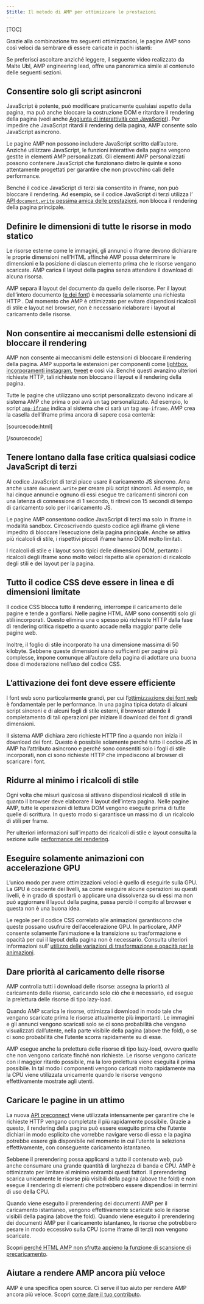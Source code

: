 ```yaml
---
$title: Il metodo di AMP per ottimizzare le prestazioni
---
```

[TOC]

Grazie alla combinazione tra seguenti ottimizzazioni, le pagine AMP sono così veloci da sembrare di essere caricate in pochi istanti:

Se preferisci ascoltare anziché leggere, il seguente video realizzato da Malte Ubl, AMP engineering lead, offre una panoramica simile al contenuto delle seguenti sezioni.

<amp-youtube
    data-videoid="hVRkG1CQScA"
    layout="responsive"
    width="480" height="270">
</amp-youtube>

## Consentire solo gli script asincroni

JavaScript è potente,
può modificare praticamente qualsiasi aspetto della pagina,
ma può anche bloccare la costruzione DOM e ritardare il rendering della pagina
(vedi anche [Aggiunta di interattività con JavaScript](https://developers.google.com/web/fundamentals/performance/critical-rendering-path/adding-interactivity-with-javascript)).
Per impedire che JavaScript ritardi il rendering della pagina,
AMP consente solo JavaScript asincrono.

Le pagine AMP non possono includere JavaScript scritto dall’autore.
Anziché utilizzare JavaScript,
le funzioni interattive della pagina vengono gestite in elementi AMP personalizzati.
Gli elementi AMP personalizzati possono contenere JavaScript che funzionano dietro le quinte
e sono attentamente progettati per garantire che non provochino cali delle performance.

Benché il codice JavaScript di terzi sia consentito in iframe,
non può bloccare il rendering.
Ad esempio, se il codice JavaScript di terzi utilizza l’
[API `document.write` pessima amica delle prestazioni](http://www.stevesouders.com/blog/2012/04/10/dont-docwrite-scripts/),
non blocca il rendering della pagina principale.

## Definire le dimensioni di tutte le risorse in modo statico

Le risorse esterne come le immagini, gli annunci o iframe devono dichiarare le proprie dimensioni nell’HTML
affinché AMP possa determinare le dimensioni e la posizione di ciascun elemento prima che le risorse vengano scaricate.
AMP carica il layout della pagina senza attendere il download di alcuna risorsa.

AMP separa il layout del documento da quello delle risorse.
Per il layout dell’intero documento ([e dei font](#font-triggering-must-be-efficient)) è necessaria solamente una richiesta HTTP
.
Dal momento che AMP è ottimizzato per evitare dispendiosi ricalcoli di stile e layout nel browser,
non è necessario rielaborare i layout al caricamento delle risorse.

## Non consentire ai meccanismi delle estensioni di bloccare il rendering

AMP non consente ai meccanismi delle estensioni di bloccare il rendering della pagina.
AMP supporta le estensioni per componenti come
[lightbox](/docs/reference/extended/amp-lightbox.html),
[incorporamenti instagram](/docs/reference/extended/amp-instagram.html),
[tweet](/docs/reference/extended/amp-twitter.html) e così via.
Benché questi avanzino ulteriori richieste HTTP,
tali richieste non bloccano il layout e il rendering della pagina.

Tutte le pagine che utilizzano uno script personalizzato devono indicare al sistema AMP
che prima o poi avrà un tag personalizzato.
Ad esempio, lo script [`amp-iframe`](/docs/reference/extended/amp-iframe.html)
indica al sistema che ci sarà un tag `amp-iframe`.
AMP crea la casella dell’iframe prima ancora di sapere cosa conterrà:

[sourcecode:html]
<script async custom-element="amp-iframe" src="https://cdn.ampproject.org/v0/amp-youtube-0.1.js"></script>
[/sourcecode]

## Tenere lontano dalla fase critica qualsiasi codice JavaScript di terzi

Al codice JavaScript di terzi piace usare il caricamento JS sincrono.
Ama anche usare `document.write` per creare più script sincroni.
Ad esempio, se hai cinque annunci e ognuno di essi esegue tre caricamenti sincroni
con una latenza di connessione di 1 secondo,
ti ritrovi con 15 secondi di tempo di caricamento solo per il caricamento JS.

Le pagine AMP consentono codice JavaScript di terzi ma solo in iframe in modalità sandbox.
Circoscrivendo questo codice agli iframe gli viene impedito di bloccare l’esecuzione della pagina principale.
Anche se attiva più ricalcoli di stile,
i rispettivi piccoli iframe hanno DOM molto limitati.

I ricalcoli di stile e i layout sono tipici delle dimensioni DOM,
pertanto i ricalcoli degli iframe sono molto veloci rispetto
alle operazioni di ricalcolo degli stili e dei layout per la pagina.

## Tutto il codice CSS deve essere in linea e di dimensioni limitate

Il codice CSS blocca tutto il rendering, interrompe il caricamento delle pagine e tende a gonfiarsi.
Nelle pagine HTML AMP sono consentiti solo gli stili incorporati.
Questo elimina una o spesso più richieste HTTP dalla fase di rendering critica
rispetto a quanto accade nella maggior parte delle pagine web.

Inoltre, il foglio di stile incorporato ha una dimensione massima di 50 kilobyte.
Sebbene queste dimensioni siano sufficienti per pagine più complesse,
impone comunque all’autore della pagina di adottare una buona dose di moderazione nell’uso del codice CSS.

## L’attivazione dei font deve essere efficiente

I font web sono particolarmente grandi, per cui
l’[ottimizzazione dei font web](https://developers.google.com/web/fundamentals/performance/optimizing-content-efficiency/webfont-optimization)
è fondamentale per le performance.
In una pagina tipica dotata di alcuni script sincroni e di alcuni fogli di stile esterni,
il browser attende il completamento di tali operazioni per iniziare il download dei font di grandi dimensioni.

Il sistema AMP dichiara zero richieste HTTP fino a quando non inizia il download dei font.
Questo è possibile solamente perché tutto il codice JS in AMP ha l’attributo asincrono
e perché sono consentiti solo i fogli di stile incorporati,
non ci sono richieste HTTP che impediscono al browser di scaricare i font.

## Ridurre al minimo i ricalcoli di stile

Ogni volta che misuri qualcosa si attivano dispendiosi ricalcoli di stile
in quanto il browser deve elaborare il layout dell’intera pagina.
Nelle pagine AMP, tutte le operazioni di lettura DOM vengono eseguite prima di tutte quelle di scrittura.
In questo modo si garantisce un massimo di un ricalcolo di stili per frame.

Per ulteriori informazioni sull’impatto dei ricalcoli di stile e layout consulta la sezione sulle
[performance del rendering](https://developers.google.com/web/fundamentals/performance/rendering/).

## Eseguire solamente animazioni con accelerazione GPU

L’unico modo per avere ottimizzazioni veloci è quello di eseguirle sulla GPU.
La GPU è cosciente dei livelli, sa come eseguire alcune operazioni su questi livelli,
è in grado di spostarli o applicare una dissolvenza su di essi ma non può aggiornare il layout della pagina,
passa perciò il compito al browser e questa non è una buona idea.

Le regole per il codice CSS correlato alle animazioni garantiscono che queste possano usufruire dell’accelerazione GPU.
In particolare, AMP consente solamente l’animazione e la transizione su trasformazione e opacità
per cui il layout della pagina non è necessario.
Consulta ulteriori informazioni sull’
[utilizzo delle variazioni di trasformazione e opacità per le animazioni](https://developers.google.com/web/fundamentals/performance/rendering/stick-to-compositor-only-properties-and-manage-layer-count).

## Dare priorità al caricamento delle risorse

AMP controlla tutti i download delle risorse: assegna la priorità al caricamento delle risorse,
caricando solo ciò che è necessario, ed esegue la prelettura delle risorse di tipo lazy-load.

Quando AMP scarica le risorse, ottimizza i download
in modo tale che vengano scaricate prima le risorse attualmente più importanti.
Le immagini e gli annunci vengono scaricati solo se ci sono probabilità che vengano visualizzati dall’utente,
nella parte visibile della pagina (above the fold), o se ci sono probabilità che l’utente scorra rapidamente su di esse.

AMP esegue anche la prelettura delle risorse di tipo lazy-load, ovvero quelle che non vengono caricate finché non richieste.
Le risorse vengono caricate con il maggior ritardo possibile, ma la loro prelettura viene eseguita il prima possibile.
In tal modo i componenti vengono caricati molto rapidamente ma la CPU viene utilizzata unicamente
quando le risorse vengono effettivamente mostrate agli utenti.

## Caricare le pagine in un attimo

La nuova [API preconnect](http://www.w3.org/TR/resource-hints/#dfn-preconnect)
viene utilizzata intensamente per garantire che le richieste HTTP vengano completate il più rapidamente possibile.
Grazie a questo,
il rendering della pagina può essere eseguito prima che l’utente dichiari in modo esplicito che vorrebbe navigare verso di essa e
la pagina potrebbe essere già disponibile nel momento in cui l’utente la seleziona effettivamente,
con conseguente caricamento istantaneo.

Sebbene il prerendering possa applicarsi a tutto il contenuto web,
può anche consumare una grande quantità di larghezza di banda e CPU. AMP è ottimizzato per limitare al minimo entrambi questi fattori. Il prerendering scarica unicamente le risorse più visibili della pagina (above the fold)
e non esegue il rendering di elementi che potrebbero essere dispendiosi in termini di uso della CPU.

Quando viene eseguito il prerendering dei documenti AMP per il caricamento istantaneo,
vengono effettivamente scaricate solo le risorse visibili della pagina (above the fold).
Quando viene eseguito il prerendering dei documenti AMP per il caricamento istantaneo,
le risorse che potrebbero pesare in modo eccessivo sulla CPU (come iframe di terzi) non vengono scaricate.

Scopri
[perché HTML AMP non sfrutta appieno la funzione di scansione di precaricamento](https://medium.com/@cramforce/why-amp-html-does-not-take-full-advantage-of-the-preload-scanner-7e7f788aa94e).

## Aiutare a rendere AMP ancora più veloce
AMP è una specifica open source.
Ci serve il tuo aiuto per rendere AMP ancora più veloce.
Scopri [come dare il tuo contributo](/docs/support/contribute.html).
